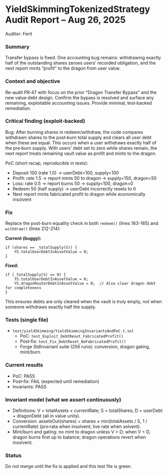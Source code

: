 # YieldSkimmingTokenizedStrategy Audit Report – Aug 26, 2025

Auditor: Ferit

### Summary
Transfer bypass is fixed. One accounting bug remains: withdrawing exactly half of the outstanding shares zeroes users’ recorded obligation, and the next report mints “profit” to the dragon from user value.

### Context and objective
Re-audit PR‑47 with focus on the prior “Dragon Transfer Bypass” and the new value‑debt design. Confirm the bypass is resolved and surface any remaining, exploitable accounting issues. Provide minimal, test‑backed remediation.

### Critical finding (exploit‑backed)
Bug: After burning shares in redeem/withdraw, the code compares withdrawn shares to the post‑burn total supply and clears all user debt when these are equal. This occurs when a user withdraws exactly half of the pre‑burn supply. With users’ debt set to zero while shares remain, the next report treats remaining vault value as profit and mints to the dragon.

PoC (short recap, reproducible in tests):
- Deposit 100 (rate 1.0) → userDebt=100, supply=100
- Profit: rate 1.5 → report mints 50 to dragon → supply=150, dragon=50
- Loss: rate 0.5 → report burns 50 → supply=100, dragon=0
- Redeem 50 (half supply) → userDebt incorrectly resets to 0
- Next report mints fabricated profit to dragon while economically insolvent

### Fix
Replace the post-burn equality check in both `redeem()` (lines 163-165) and `withdraw()` (lines 212-214):

**Current (buggy):**
```solidity
if (shares == _totalSupply(S)) {
    YS.totalUserDebtInAssetValue = 0;
}
```

**Fixed:**
```solidity
if (_totalSupply(S) == 0) {
    YS.totalUserDebtInAssetValue = 0;
    YS.dragonRouterDebtInAssetValue = 0;  // Also clear dragon debt for completeness
}
```

This ensures debts are only cleared when the vault is truly empty, not when someone withdraws exactly half the supply.

### Tests (single file)
- `test/yieldSkimming/YieldSkimmingInvariantsAndPoC.t.sol`
  - PoC: `test_Exploit_DebtReset_FabricatedProfit()`
  - Post‑fix: `test_Fix_DebtReset_NoFabricatedProfit()`
  - Forge StdInvariant suite (256 runs): conversion, dragon gating, mint/burn

### Current results
- PoC: PASS
- Post‑fix: FAIL (expected until remediation)
- Invariants: PASS

### Invariant model (what we assert continuously)
- Definitions: V = totalAssets × currentRate; S = totalShares; D = userDebt + dragonDebt (all in value units).
- Conversion: assetsOut(shares) = shares × min(totalAssets / S, 1 / currentRate) (pro‑rata when insolvent; live rate when solvent).
- Mint/burn and gating: no mint to dragon unless V > D; when V < D, dragon burns first up to balance; dragon operations revert when insolvent.

### Status
Do not merge until the fix is applied and this test file is green.
